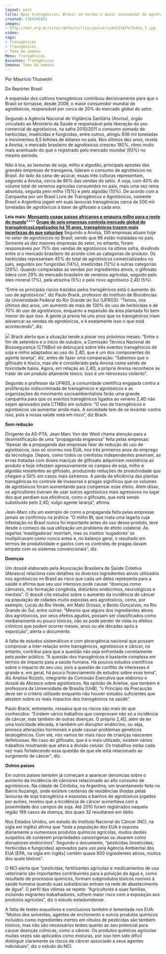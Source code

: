 ```yaml
---
layout: post
title: Após transgênicos, Brasil se tornou o maior consumidor de agrotóxicos
created: 1384346852
images:
- http://mst.org.br/sites/default/files/pulveriza%C3%A7%C3%A3o_7.jpg
video: 
tags:
- Transgênicos
- Transgênicos
- Tema da semana
Menu: Transgênicos
Assuntos: Transgênicos
Semana: Tema da semana
---
```



Por Maurício Thuswohl

Da Repórter Brasil

A expansão dos cultivos transgênicos contribuiu decisivamente para que o Brasil se tornasse, desde 2008, o maior consumidor mundial de agrotóxicos, responsável por cerca de 20% do mercado global do setor. 


Segundo a Agência Nacional de Vigilância Sanitária (Anvisa), órgão vinculado ao Ministério da Saúde e responsável pela liberação do uso comercial de agrotóxicos, na safra 2010/2011 o consumo somado de herbicidas, inseticidas e fungicidas, entre outros, atingiu 936 mil toneladas e movimentou 8,5 bilhões de dólares no país.
Nos últimos dez anos, revela a Anvisa, o mercado brasileiro de agrotóxicos cresceu 190%, ritmo muito mais acentuado do que o registrado pelo mercado mundial (93%) no mesmo período.


Não à toa, as lavouras de soja, milho e algodão, principais apostas das grandes empresas de transgenia, lideram o consumo de agrotóxicos no Brasil. Ao lado da cana-de-açúcar, essas três culturas representam, segundo a Anvisa, cerca de 80% das vendas do setor.
A soja, com 40% do volume total de venenos agrícolas consumidos no país, mais uma vez reina absoluta, seguida pelo milho (15%) e pelo algodão (10%). De acordo com a Campanha por um Brasil Livre de Transgênicos e Agrotóxicos, somente Brasil e Argentina jogam em suas lavouras transgênicas cerca de 500 mil toneladas de agrotóxicos à base de glifosato a cada ano.


**Leia mais:**
[**Monsanto coage países africanos e empurra milho para o resto do mundo**](http://www.mst.org.br/node/15438)****
[**Grupo de seis empresas controla mercado global de transgênicos**](http://www.mst.org.br/node/15437)[**Legalizados há 10 anos, transgênicos trazem mais incertezas do que soluções**](http://www.mst.org.br/node/15431)
Segundo a Anvisa, 130 empresas atuam hoje no setor de agrotóxicos no Brasil, sendo que 96 estão instaladas no país. Somente as dez maiores empresas do setor, no entanto, foram responsáveis por 75% das vendas de agrotóxicos na última safra, dividindo entre si o mercado brasileiro de acordo com as categorias de produto.
Os herbicidas representam 45% do total de agrotóxicos comercializados no país, seguidos por fungicidas (14%), inseticidas (12%) e outras categorias (29%). Quando comparadas as vendas por ingredientes ativos, o glifosato lidera com 29% do mercado brasileiro de venenos agrícolas, seguido pelo óleo mineral (7%), pela atrazina (5%) e pelo novo agrotóxico 2,4D (5%).


“Entre os principais riscos trazidos pelos transgênicos está o aumento do uso de agrotóxicos”, diz Paulo Brack, professor do Instituto de Biociências da Universidade Federal do Rio Grande do Sul (UFRGS): “Temos, nos últimos dez anos, um aumento de mais de 130% do uso de herbicidas e de 70% do uso de agrotóxicos, enquanto a expansão da área plantada foi bem menor do que isso. A gente já previa há uns anos que os transgênicos iriam alavancar as vendas de agrotóxicos, e é exatamente isso o que está acontecendo”, diz.

![](http://mst.org.br/sites/default/files/pulveriza%C3%A7%C3%A3o_7.jpg)
Brack alerta que a situação tende a piorar nos próximos meses: “Entre o fim de setembro e o início de outubro, a Comissão Técnica Nacional de Biossegurança (CTNBio) se debruçará sobre três eventos transgênicos de soja e milho adaptados ao uso do 2,4D, que é um dos componentes do agente laranja”, diz, antes de fazer uma comparação: “Sabemos que o glifosato é tóxico, mas ele é considerado pela Anvisa como sendo de toxicidade baixa. Agora, em relação ao 2,4D, a própria Anvisa reconhece se tratar de um produto altamente tóxico. Isso é um retrocesso violento”.


Segundo o professor da UFRGS, a comunidade científica engajada contra a proliferação indiscriminada de transgênicos e agrotóxicos e as organizações do movimento socioambientalista farão uma grande campanha para que os eventos transgênicos ligados ao veneno 2,4D não sejam aprovados pela CTNBio em outubro: “O uso de transgênicos e agrotóxicos vai aumentar ainda mais. A sociedade tem de se levantar contra isso, pois a nossa saúde está em risco”, diz Brack.


**Sem redução**

Dirigente da AS-PTA, Jean Marc Von der Weid chama atenção para a desmistificação de uma “propaganda enganosa” feita pelas empresas: “Apesar de a propaganda das empresas falar de redução do uso de agrotóxicos, isso só ocorreu nos EUA, nos três primeiros anos do emprego da tecnologia. Depois, como todos os cientistas independentes previram, as ervas tratadas com doses maciças de glifosato adquiriram resistência ao produto e hoje infestam agressivamente os campos de soja, milho e algodão resistentes ao glifosato, produzindo reduções de produtividade que chegam a 50% em casos mais extremos. A perda de eficiência das plantas transgênicas no controle de invasoras e pragas significou que os volumes de agrotóxicos foram aumentando para compensar esse efeito. Além disso, os agricultores tiveram de usar outros agrotóxicos mais agressivos no lugar dos que perdiam sua eficiência, como o glifosato, que está sendo substituído pelo 2,4D, vulgo agente laranja”, afirma.


Jean-Marc cita um exemplo de como a propaganda feita pelas empresas jamais se confirmou na prática: “O milho Bt, que mata uma lagarta cuja infestação no Brasil nunca foi importante antes do uso desse produto, teve desde o começo da sua utilização um problema de efeito colateral. As lagartas ‘mastigadoras’ morriam, mas os insetos ‘sugadores’ se multiplicavam como nunca antes e, no balanço geral, o resultado em termos de produtividade e gastos com os controles de pragas davam empate com os sistemas convencionais”, diz.


**Doenças**

Um dossiê elaborado pela Associação Brasileira de Saúde Coletiva (Abrasco) relaciona com detalhes os diversos ingredientes ativos utilizados nos agrotóxicos no Brasil ao risco que cada um deles representa para a saúde e afirma que seu uso intensivo pode causar “doenças como cânceres, má-formação congênita, distúrbios endócrinos, neurológicos e mentais”.
O dossiê cita estudos sobre o aumento da incidência de câncer na população de cidades muito expostas aos agrotóxicos, como, por exemplo, Lucas do Rio Verde, em Mato Grosso, e Bento Gonçalves, no Rio Grande do Sul, entre outras: “Mesmo que alguns dos ingredientes ativos dos agrotóxicos, por seus efeitos agudos, possam ser classificados como medianamente ou pouco tóxicos, não se pode perder de vista os efeitos crônicos que podem ocorrer meses, anos ou ate décadas após a exposição”, alerta o documento.


A falta de estudos sistemáticos e com abrangência nacional que possam comprovar a inter-relação entre transgênicos, agrotóxicos e câncer, no entanto, contribui para que a questão não seja enfrentada corretamente pelo poder público: “A questão dos transgênicos é bastante complexa em termos de impacto para a saúde humana. Há poucos estudos científicos sobre o impacto do seu uso, pois a questão de conflito de interesses é grande e, em geral, há pouco financiamento de estudos sobre esse tema”, diz Anelise Rizzolo, integrante da Comissão Executiva que elaborou o dossiê da Abrasco sobre agrotóxicos.
Na opinião de Anelise, que também é professora da Universidade de Brasília (UnB), “o Princípio da Precaução deve ser o critério utilizado enquanto não houver estudos suficientes que atestem sobre os reais impactos dos transgênicos na saúde”.


Paulo Brack, entretanto, ressalva que os riscos são mais do que conhecidos: “Existem vários trabalhos que comprovam não só a incidência de câncer, mas também de outras doenças. O próprio 2,4D, além de ter uma toxicidade elevada, é também um disruptor endócrino, ou seja, provoca alterações hormonais e pode causar problemas genéticos teratogênicos. Com ele, nós vamos ter mais risco de crianças nascerem defeituosas. No caso do glifosato, que é o mais utilizado, existem vários trabalhos mostrando que altera a divisão celular. Os trabalhos estão cada vez mais fortalecendo essa questão de que ele está relacionado ao surgimento de câncer”, diz.


**Outros países**

Em outros países também já começam a aparecer denúncias sobre o aumento da incidência de cânceres relacionado ao alto consumo de agrotóxicos. Na cidade de Córdoba, na Argentina, um levantamento feito no Bairro Ituzaingó, onde existem centenas de residências ilhadas pelas lavouras de soja transgênica e expostas a banhos de agrotóxicos jogados por aviões, revelou que a incidência de câncer aumentava com a proximidade dos campos de soja. Até 2010 foram registrados naquela região 169 casos da doença, dos quais 32 resultaram em óbito.


Nos Estados Unidos, um estudo do Instituto Nacional do Câncer (NCI, na sigla em inglês) afirma que “toda a população dos EUA é exposta diariamente a numerosos produtos químicos agrícolas, muitos destes suspeitos de conterem propriedades cancerígenas ou atuarem como disruptores endócrinos”. Segundo o documento, “pesticidas (inseticidas, herbicidas e fungicidas) aprovados para uso pela Agência Ambiental dos EUA [EPA, na sigla em inglês] contêm quase 900 ingredientes ativos, muitos dos quais tóxicos”.


O NCI alerta que “pesticidas, fertilizantes agrícolas e medicamentos de uso veterinário são importantes contribuintes para a poluição da água e, como resultado de processos químicos, formam subprodutos tóxicos nocivos à saúde humana quando suas substâncias entram na rede de abastecimento de água”. O perfil das vítimas se repete: “Agricultores e suas famílias, incluindo migrantes trabalhadores, sofrem maior risco com a exposição aos produtos agrícolas”, diz o estudo estadunidense.


A falta de testes exaustivos e conclusivos também é lamentada nos EUA: “Muitos dos solventes, agentes de enchimento e outros produtos químicos incluídos como ingredientes inertes em rótulos de pesticidas são também tóxicos, mas não são necessários testes quanto ao seu potencial para causar doenças crônicas, como o câncer. Os produtos químicos agrícolas muitas vezes são aplicados como misturas, por isso tem sido difícil distinguir claramente os riscos de câncer associado a seus agentes individuais”, diz o estudo do NCI.
